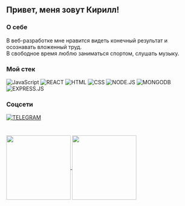 ## Привет, меня зовут Кирилл!  

### О себе  
В веб-разработке мне нравится видеть конечный результат и осознавать вложенный труд.  
В свободное время люблю заниматься спортом, слушать музыку.

### Мой стек
![JavaScript](https://img.shields.io/badge/JavaScript-22262e?style=for-the-badge&logo=JavaScript)
![REACT](https://img.shields.io/badge/React-20232A?style=for-the-badge&logo=react&logoColor=61DAFB)
![HTML](https://img.shields.io/badge/HTML-22262e?style=for-the-badge&logo=html5)
![CSS](https://img.shields.io/badge/CSS-22262e?style=for-the-badge&logo=css3)
![NODE.JS](https://img.shields.io/badge/Node.js-22262e?style=for-the-badge&logo=node.js&logoColor=white)
![MONGODB](https://img.shields.io/badge/MongoDB-22262e?style=for-the-badge&logo=mongodb&logoColor=white)
![EXPRESS.JS](https://img.shields.io/badge/Express-22262e?style=for-the-badge&logo=express&logoColor=white)

### Соцсети
[![TELEGRAM](https://img.shields.io/badge/telegram-22262e?style=for-the-badge&logo=telegram&logoColor=white)](https://t.me/kirillzhakin)
#





<a  href="https://github.com/anuraghazra/github-readme-stats">
  <img align="center" height="170"  src="https://github-readme-stats.vercel.app/api?username=kirillzhakin&show_icons=true&theme=prussian&hide=contribs" />
</a>      
<a href="https://github.com/anuraghazra/convoychat">
  <img align="center" height="170"  src="https://github-readme-stats.vercel.app/api/top-langs/?username=kirillzhakin&layout=compact&theme=prussian" />
</a>